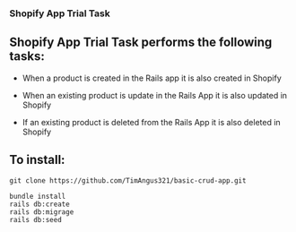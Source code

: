 ### Shopify App Trial Task

## Shopify App Trial Task performs the following tasks:

- When a product is created in the Rails app it is also created in Shopify

- When an existing product is update in the Rails App it is also updated in Shopify

- If an existing product is deleted from the Rails App it is also deleted in Shopify

## To install:

```
git clone https://github.com/TimAngus321/basic-crud-app.git
```

```
bundle install
rails db:create
rails db:migrage
rails db:seed
```


